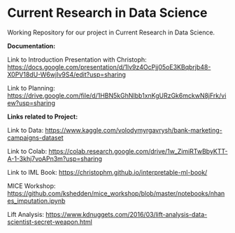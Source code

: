 # Current Research in Data Science
Working Repository for our project in Current Research in Data Science.

**Documentation:**

Link to Introduction Presentation with Christoph: https://docs.google.com/presentation/d/1lv9z4OcPjj05oE3KBqbrjb48-X0PV18dU-W6wjIv9S4/edit?usp=sharing

Link to Planning: https://drive.google.com/file/d/1HBN5kGhNIbb1xnKgURzGk6mckwN8jFrk/view?usp=sharing

**Links related to Project:**

Link to Data: https://www.kaggle.com/volodymyrgavrysh/bank-marketing-campaigns-dataset

Link to Colab: https://colab.research.google.com/drive/1w_ZimiRTwBbyKTT-A-1-3khj7voAPn3m?usp=sharing

Link to IML Book: https://christophm.github.io/interpretable-ml-book/

MICE Workshop: https://github.com/kshedden/mice_workshop/blob/master/notebooks/nhanes_imputation.ipynb

Lift Analysis: https://www.kdnuggets.com/2016/03/lift-analysis-data-scientist-secret-weapon.html
